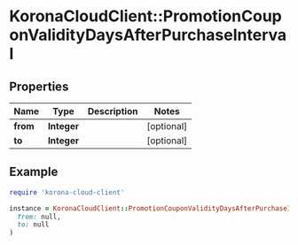 # KoronaCloudClient::PromotionCouponValidityDaysAfterPurchaseInterval

## Properties

| Name | Type | Description | Notes |
| ---- | ---- | ----------- | ----- |
| **from** | **Integer** |  | [optional] |
| **to** | **Integer** |  | [optional] |

## Example

```ruby
require 'korona-cloud-client'

instance = KoronaCloudClient::PromotionCouponValidityDaysAfterPurchaseInterval.new(
  from: null,
  to: null
)
```

